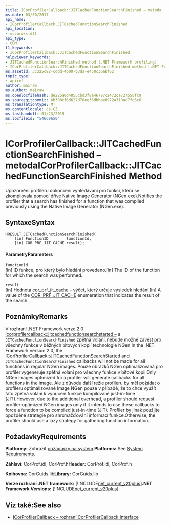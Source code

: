 ```yaml
---
title: ICorProfilerCallback::JITCachedFunctionSearchFinished – metoda
ms.date: 03/30/2017
api_name:
- ICorProfilerCallback.JITCachedFunctionSearchFinished
api_location:
- mscorwks.dll
api_type:
- COM
f1_keywords:
- ICorProfilerCallback::JITCachedFunctionSearchFinished
helpviewer_keywords:
- JITCachedFunctionSearchFinished method [.NET Framework profiling]
- ICorProfilerCallback::JITCachedFunctionSearchFinished method [.NET Framework profiling]
ms.assetid: 3c325c82-cddd-4b00-b3da-e450c36abf62
topic_type:
- apiref
author: mairaw
ms.author: mairaw
ms.openlocfilehash: de225a0d4855cbd3f8a46787c2472ca727558fc9
ms.sourcegitcommit: 6b308cf6d627d78ee36dbbae8972a310ac7fd6c8
ms.translationtype: MT
ms.contentlocale: cs-CZ
ms.lasthandoff: 01/23/2019
ms.locfileid: "54669650"
---
```

# <a name="icorprofilercallbackjitcachedfunctionsearchfinished-method"></a><span data-ttu-id="4efa4-102">ICorProfilerCallback::JITCachedFunctionSearchFinished – metoda</span><span class="sxs-lookup"><span data-stu-id="4efa4-102">ICorProfilerCallback::JITCachedFunctionSearchFinished Method</span></span>
<span data-ttu-id="4efa4-103">Upozornění profileru dokončení vyhledávání pro funkci, která se zkompilovala pomocí dříve Native Image Generator (NGen.exe).</span><span class="sxs-lookup"><span data-stu-id="4efa4-103">Notifies the profiler that a search has finished for a function that was compiled previously using the Native Image Generator (NGen.exe).</span></span>  
  
## <a name="syntax"></a><span data-ttu-id="4efa4-104">Syntaxe</span><span class="sxs-lookup"><span data-stu-id="4efa4-104">Syntax</span></span>  
  
```  
HRESULT JITCachedFunctionSearchFinished(  
    [in] FunctionID        functionId,  
    [in] COR_PRF_JIT_CACHE result);  
```  
  
#### <a name="parameters"></a><span data-ttu-id="4efa4-105">Parametry</span><span class="sxs-lookup"><span data-stu-id="4efa4-105">Parameters</span></span>  
 `functionId`  
 <span data-ttu-id="4efa4-106">[in] ID funkce, pro který bylo hledání provedeno.</span><span class="sxs-lookup"><span data-stu-id="4efa4-106">[in] The ID of the function for which the search was performed.</span></span>  
  
 `result`  
 <span data-ttu-id="4efa4-107">[in] Hodnota [cor_prf_jit_cache –](../../../../docs/framework/unmanaged-api/profiling/cor-prf-jit-cache-enumeration.md) výčet, který určuje výsledek hledání.</span><span class="sxs-lookup"><span data-stu-id="4efa4-107">[in] A value of the [COR_PRF_JIT_CACHE](../../../../docs/framework/unmanaged-api/profiling/cor-prf-jit-cache-enumeration.md) enumeration that indicates the result of the search.</span></span>  
  
## <a name="remarks"></a><span data-ttu-id="4efa4-108">Poznámky</span><span class="sxs-lookup"><span data-stu-id="4efa4-108">Remarks</span></span>  
 <span data-ttu-id="4efa4-109">V rozhraní .NET Framework verze 2.0 [icorprofilercallback::jitcachedfunctionsearchstarted –](../../../../docs/framework/unmanaged-api/profiling/icorprofilercallback-jitcachedfunctionsearchstarted-method.md) a `JITCachedFunctionSearchFinished` zpětná volání, nebude možné zavést pro všechny funkce v běžných bitových kopií technologie NGen.</span><span class="sxs-lookup"><span data-stu-id="4efa4-109">In the .NET Framework version 2.0, the [ICorProfilerCallback::JITCachedFunctionSearchStarted](../../../../docs/framework/unmanaged-api/profiling/icorprofilercallback-jitcachedfunctionsearchstarted-method.md) and `JITCachedFunctionSearchFinished` callbacks will not be made for all functions in regular NGen images.</span></span> <span data-ttu-id="4efa4-110">Pouze obrázků NGen optimalizovaná pro profiler vygeneruje zpětná volání pro všechny funkce v bitové kopii.</span><span class="sxs-lookup"><span data-stu-id="4efa4-110">Only NGen images optimized for a profiler will generate callbacks for all functions in the image.</span></span> <span data-ttu-id="4efa4-111">Ale z důvodu další režie profileru by měl požádat o profileru optimalizované Image NGen pouze v případě, že to chce využít tato zpětná volání k vynucení funkce kompilované just-in-time (JIT).</span><span class="sxs-lookup"><span data-stu-id="4efa4-111">However, due to the additional overhead, a profiler should request profiler-optimized NGen images only if it intends to use these callbacks to force a function to be compiled just-in-time (JIT).</span></span> <span data-ttu-id="4efa4-112">Profiler by jinak použijte opožděné strategie pro shromažďování informací funkce.</span><span class="sxs-lookup"><span data-stu-id="4efa4-112">Otherwise, the profiler should use a lazy strategy for gathering function information.</span></span>  
  
## <a name="requirements"></a><span data-ttu-id="4efa4-113">Požadavky</span><span class="sxs-lookup"><span data-stu-id="4efa4-113">Requirements</span></span>  
 <span data-ttu-id="4efa4-114">**Platformy:** Zobrazit [požadavky na systém](../../../../docs/framework/get-started/system-requirements.md).</span><span class="sxs-lookup"><span data-stu-id="4efa4-114">**Platforms:** See [System Requirements](../../../../docs/framework/get-started/system-requirements.md).</span></span>  
  
 <span data-ttu-id="4efa4-115">**Záhlaví:** CorProf.idl, CorProf.h</span><span class="sxs-lookup"><span data-stu-id="4efa4-115">**Header:** CorProf.idl, CorProf.h</span></span>  
  
 <span data-ttu-id="4efa4-116">**Knihovna:** CorGuids.lib</span><span class="sxs-lookup"><span data-stu-id="4efa4-116">**Library:** CorGuids.lib</span></span>  
  
 <span data-ttu-id="4efa4-117">**Verze rozhraní .NET framework:** [!INCLUDE[net_current_v20plus](../../../../includes/net-current-v20plus-md.md)]</span><span class="sxs-lookup"><span data-stu-id="4efa4-117">**.NET Framework Versions:** [!INCLUDE[net_current_v20plus](../../../../includes/net-current-v20plus-md.md)]</span></span>  
  
## <a name="see-also"></a><span data-ttu-id="4efa4-118">Viz také:</span><span class="sxs-lookup"><span data-stu-id="4efa4-118">See also</span></span>
- [<span data-ttu-id="4efa4-119">ICorProfilerCallback – rozhraní</span><span class="sxs-lookup"><span data-stu-id="4efa4-119">ICorProfilerCallback Interface</span></span>](../../../../docs/framework/unmanaged-api/profiling/icorprofilercallback-interface.md)
